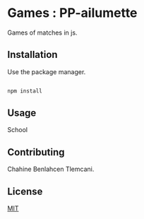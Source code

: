 # Games : PP-ailumette

Games of matches in js.

## Installation

Use the package manager. 

```bash

npm install

```

## Usage

School

## Contributing
Chahine Benlahcen Tlemcani.

## License
[MIT](https://choosealicense.com/licenses/mit/)
